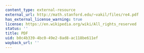 ```yaml
---
content_type: external-resource
external_url: http://math.stanford.edu/~vakil/files/re4.pdf
has_external_license_warning: true
license: https://en.wikipedia.org/wiki/All_rights_reserved
status: ''
title: PDF
uid: b0c4b339-4bc0-49e2-8ad8-ac118be611ef
wayback_url: ''
---
```

